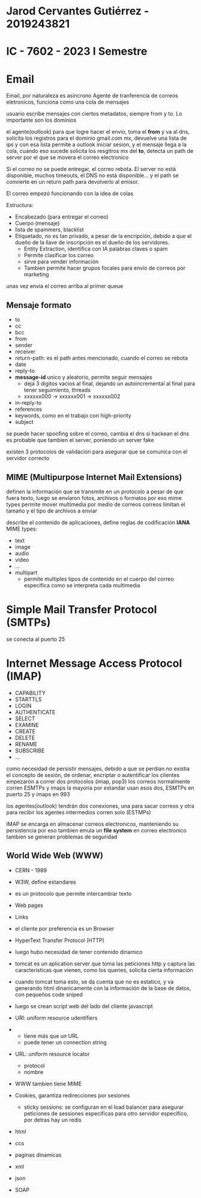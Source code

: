 # Jarod Cervantes Gutiérrez - 2019243821
# IC - 7602 - 2023 I Semestre

# Email
Email, por naturaleza es asincrono
Agente de tranferencia de correos eletronicos, funciona como una cola de mensajes

usuario escribe mensajes con ciertos metadatos, siempre from y to. Lo importante son los dominios

el agente(outlook) para que logre hacer el envio, toma el **from** y va al dns, solicita los registros para el dominio
gmail.com mx, devuelve una lista de ips
y con esa lista permite a outlook iniciar sesion, y el mensaje llega a la cola, cuando eso sucede solicita los resgitros mx del **to**, detecta un path de server por el que se movera el correo electronico

Si el correo no se puede entregar, el correo rebota. El server no está disponible, muchos timeouts, el DNS no está disponible... y el path se convierte en un return path para devolverlo al emisor.

El correo empezó funcionando con la idea de colas

Estructura:
- Encabezado (para entregar el correo)
- Cuerpo (mensaje)
- lista de spammers, blacklist
- Etiquetado, no es tan privado, a pesar de la encripción, debido a que el dueño de la llave de inscripción es el dueño de los servidores.
	- Entity Extraction, identifica con IA palabras claves o spam
	- Permite clasificar los correo
	- sirve para vender información
	- Tambien permite hacer grupos focales para envio de correos por marketing

unas vez envia el correo arriba al primer queue
## Mensaje formato
- to
- cc
- bcc
- from
- sender
- receiver
- return-path: es el path antes mencionado, cuando el correo se rebota
- date
- reply-to
- **message-id** unico y aleatorio, permite seguir mensajes
	- deja 3 digitos vacios al final, dejando un autoincremental  al final para tener seguimiento, threads
	- xxxxxx000 -> xxxxxx001 -> xxxxxx002
- in-reply-to
- references
- keywords, como en el trabajo con high-priority
- subject

se puede hacer spoofing sobre el correo, cambia el dns
si hackean el dns es probable que tambien el server, poniendo un server fake

existen 3 protocolos de validación para asegurar que se comunica con el servidor correcto

## MIME (Multipurpose Internet Mail Extensions)
definen la información que se transmite en un protocolo
a pesar de que fuera texto, luego se enviaron fotos, archivos o formatos
por eso mime types permite mover multimedia por medio de correos
correos limitan el tamaño y el tipo de archivos a enviar

describe el contenido de aplicaciones, define reglas de codificación
**IANA**
MIME types:
- text
- image
- audio
- video
- ...
- multipart
	- permite multiples tipos de contenido en el cuerpo del correo
especifica como se interpreta cada multimedia
# Simple Mail Transfer Protocol (SMTPs) 
se conecta al puerto 25
# Internet Message Access Protocol (IMAP)
- CAPABILITY
- STARTTLS
- LOGIN
- AUTHENTICATE
- SELECT
- EXAMINE
- CREATE
- DELETE
- RENAME
- SUBSCRIBE
- ...

como necesidad de persistir mensajes, debido a que se perdian
no existia el concepto de sesión, de ordenar, encriptar o autentificar
los clientes empezarón a correr dos protocolos (imap, pop3)
los correos normalmente corren ESMTPs y imaps
la mayoria por estandar usan esos dos, ESMTPs en puerto 25 y imaps en 993

los agentes(outlook) tendrán dos conexiones, una para sacar correos y otra para recibir
los agentes intermedios corren solo (ESTMPs)

IMAP se encarga en almacenar correos electronicos, manteniendo su persistencia
por eso tambien emula un **file system** en correo electronico
tambien se generan problemas de seguridad

## World Wide Web (WWW)
- CERN - 1989
- W3W, define estandares
- es un protocolo que permite intercambiar texto
- Web pages
- Links
- el cliente por preferencia es un Browser
- HyperText Transfer Protocol (HTTP)
- luego hubo necesidad de tener contenido dinamico
- tomcat es un aplication server que toma las peticiones http y captura las caracteristicas que vienen, como los queries, solicita cierta información
- cuando tomcat toma esto, se da cuenta que no es estatico, y va generando html dinanicamente con la información de la base de datos, con pequeños code sniped

- luego se crean script web del lado del cliente
javascript

- URI: uniform resource udentifiers
- 	- tiene más que un URL
	- puede tener un connection string
- URL: uniform resource locator
	- protocol
	- nombre

- WWW tambien tiene MIME
- Cookies, garantiza redirecciones por sesiones
	- sticky sessions: se configuran en el load balancer para asegurar peticiones de sessiones especificas para otro servidor especifico, por detras hay un redis
- html
- ccs
- paginas dinamicas
- xml
- json
- SOAP